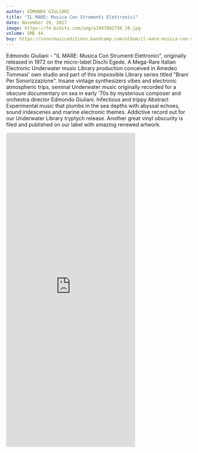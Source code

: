 ```yaml
---
author: EDMONDO GIULIANI
title: "IL MARE: Musica Con Strumenti Elettronici"
date: November 29, 2017
image: https://f4.bcbits.com/img/a1497862756_10.jpg
volume: SME 44
buy: https://sonormusiceditions.bandcamp.com/album/il-mare-musica-con-strumenti-elettronici
---
```


Edmondo Giuliani - "IL MARE: Musica Con Strumenti Elettronici", originally released in 1972 on the micro-label Dischi Egede. A Mega-Rare Italian Electronic Underwater music Library production conceived in Amedeo Tommasi' own studio and part of this impossible Library series titled "Brani Per Sonorizzazione". Insane vintage synthesizers vibes and electronic atmospheric trips, seminal Underwater music originally recorded for a obscure documentary on sea in early '70s by mysterious composer and orchestra director Edmondo Giuliani. Infectious and trippy Abstract Experimental music that plumbs in the sea depths with abyssal echoes, sound iridescenes and marine electronic themes. Addictive record out for our Underwater Library tryptych release. Another great vinyl obscurity is filed and published on our label with amazing renewed artwork.

<iframe style="border: 0; width: 350px; height: 853px;" src="https://bandcamp.com/EmbeddedPlayer/album=958378330/size=large/bgcol=ffffff/linkcol=0687f5/package=3906716567/transparent=true/" seamless><a href="http://sonormusiceditions.bandcamp.com/album/il-mare-musica-con-strumenti-elettronici">IL MARE: Musica Con Strumenti Elettronici by Edmondo Giuliani</a></iframe>
